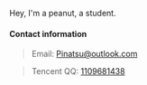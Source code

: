 Hey, I'm a peanut, a student.

#### Contact information
> Email: [Pinatsu@outlook.com](mailto:pinatsu@outlook.com)

> Tencent QQ: [1109681438](tencent://message/?uin=1109681438)
